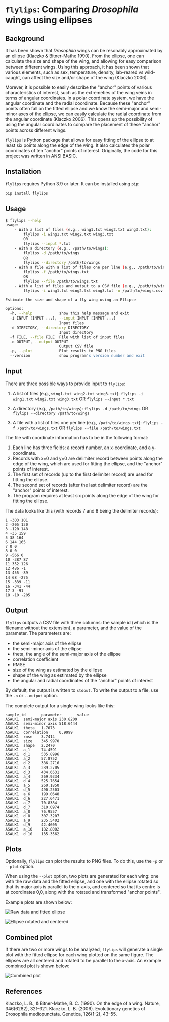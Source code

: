 # `flylips`: Comparing _Drosophila_ wings using ellipses

## Background

It has been shown that _Drosophila_ wings can be resonably approximated by an ellipse 
(Klaczko & Bitner-Mathe 1990). From the ellipse, one can calculate the size and shape
of the wing, and allowing for easy comparison between different wings. Using this 
approach, it has been shown that various elements, such as sex, temperature, density,
lab-reared vs wild-caught, can affect the size and/or shape of the wing (Klaczko 2006).

Morever, it is possible to easily describe the "anchor" points of various characteristics
of interest, such as the extremeties of the wing veins in terms of angular coordinates.
In a polar coordinate system, we have the angular coordinate and the radial coordinate. 
Because these "anchor" points often fall on the fitted ellipse and 
we know the semi-major and semi-minor axes of the ellipse, we can easily calculate the 
radial coordinate from the angular coordinate (Klaczko 2006). This opens up the possibility
of using the angular coordinates to compare the placement of these "anchor" points across
different wings.

`flylips` is Python package that allows for easy fitting of the ellipse to at least 
six points along the edge of the wing. It also calculates the polar coordinates of 
ten "anchor" points of interest. Originally, the code for this project was written in 
ANSI BASIC.

## Installation

`flylips` requires Python 3.9 or later. It can be installed using `pip`:

```bash
pip install flylips
```

## Usage

```bash
$ flylips --help
usage: 
    - With a list of files (e.g., wing1.txt wing2.txt wing3.txt):
        flylips -i wing1.txt wing2.txt wing3.txt
        OR
        flylips --input *.txt
    - With a directory (e.g., /path/to/wings):
        flylips -d /path/to/wings
        OR
        flylips --directory /path/to/wings
    - With a file with a list of files one per line (e.g., /path/to/wings.txt):
        flylips -f /path/to/wings.txt
        OR
        flylips --file /path/to/wings.txt
    - With a list of files and output to a CSV file (e.g., /path/to/wings.csv):
        flylips -i wing1.txt wing2.txt wing3.txt -o /path/to/wings.csv

Estimate the size and shape of a fly wing using an Ellipse

options:
  -h, --help            show this help message and exit
  -i INPUT [INPUT ...], --input INPUT [INPUT ...]
                        Input files
  -d DIRECTORY, --directory DIRECTORY
                        Input directory
  -f FILE, --file FILE  File with list of input files
  -o OUTPUT, --output OUTPUT
                        Output CSV file
  -p, --plot            Plot results to PNG files
  --version             show program's version number and exit
```

## Input

There are three possible ways to provide input to `flylips`:

1. A list of files (e.g., `wing1.txt wing2.txt wing3.txt`):
    `flylips -i wing1.txt wing2.txt wing3.txt`
    OR
    `flylips --input *.txt`

2. A directory (e.g., `/path/to/wings`):
   `flylips -d /path/to/wings`
    OR
    `flylips --directory /path/to/wings`

3. A file with a list of files one per line (e.g., `/path/to/wings.txt`):
    `flylips -f /path/to/wings.txt`
    OR
    `flylips --file /path/to/wings.txt`

The file with coordinate information has to be in the following format:
1. Each line has three fields: a record number, an x-coordinate, and a y-coordinate.
2. Records with x=0 and y=0 are delimiter record between points along the edge of the wing,
which are used for fitting the ellipse, and the "anchor" points of interest. 
3. The first set of records (up to the first delimiter record) are used for fitting the ellipse.
4. The second set of records (after the last delimiter record) are the "anchor" points of interest.
5. The program requires at least six points along the edge of the wing for fitting the ellipse.

The data looks like this (with records 7 and 8 being the delimiter records):

```
1 -303 101
2 -205 130
3 -120 148
4 -35 159
5 38 164
6 144 165
7 0 0
8 0 0
9 -566 0
10 -387 87
11 352 126
12 486 -1
13 455 -89
14 68 -275
15 -339 -11
16 -341 -44
17 3 -91
18 -10 -205
```

## Output

`flylips` outputs a CSV file with three columns: the sample id 
(which is the filename without the extension), a parameter, and the value of the parameter.
The parameters are:
* the semi-major axis of the ellipse
* the semi-minor axis of the ellipse
* theta, the angle of the semi-major axis of the ellipse
* correlation coefficient
* RMSE
* size of the wing as estimated by the ellipse
* shape of the wing as estimated by the ellipse
* the angular and radial coordinates of the "anchor" points of interest

By default, the output is written to `stdout`. To write the output to a file, use the `-o` or `--output` option.

The complete output for a single wing looks like this:

```
sample_id       parameter       value
ASALK1  semi-major axis 230.8209
ASALK1  semi-minor axis 518.6444
ASALK1  theta   1.7073
ASALK1  correlation     0.9999
ASALK1  rmse    3.7414
ASALK1  size    345.9970
ASALK1  shape   2.2470
ASALK1  a_1     74.4591
ASALK1  d_1     535.8996
ASALK1  a_2     57.8752
ASALK1  d_2     386.2716
ASALK1  a_3     289.2705
ASALK1  d_3     434.6531
ASALK1  a_4     269.9334
ASALK1  d_4     525.7654
ASALK1  a_5     260.1850
ASALK1  d_5     490.2503
ASALK1  a_6     199.0648
ASALK1  d_6     227.6471
ASALK1  a_7     70.8384
ASALK1  d_7     310.0974
ASALK1  a_8     76.9557
ASALK1  d_8     307.3207
ASALK1  a_9     235.5402
ASALK1  d_9     42.4605
ASALK1  a_10    182.8002
ASALK1  d_10    135.3562
```

## Plots

Optionally, `flylips` can plot the results to PNG files. To do this, use the `-p` or `--plot` option. 

When using the `--plot` option, two plots are generated for each wing: one with the raw data and the fitted ellipse, and one with the ellipse rotated so that its major axis is parallel to the x-axis, and centered so that its centre is at coordinates 0,0, along with the rotated and transformed "anchor points".

Example plots are shown below:

![Raw data and fitted ellipse](assets/ASALK1.png)

![Ellipse rotated and centered](assets/ASALK1_anchor.png)

## Combined plot
If there are two or more wings to be analyzed, `flylips` will generate a single 
plot with the fitted ellipse for each wing plotted on the same figure. The 
ellipses are all centered and rotated to be parallel to the x-axis. An example 
combined plot is shown below:

![Combined plot](assets/combined.png)

## References

Klaczko, L. B., & Bitner-Mathe, B. C. (1990). On the edge of a wing. Nature, 346(6282), 321–321.
Klaczko, L. B. (2006). Evolutionary genetics of Drosophila mediopunctata. Genetica, 126(1-2), 43–55.